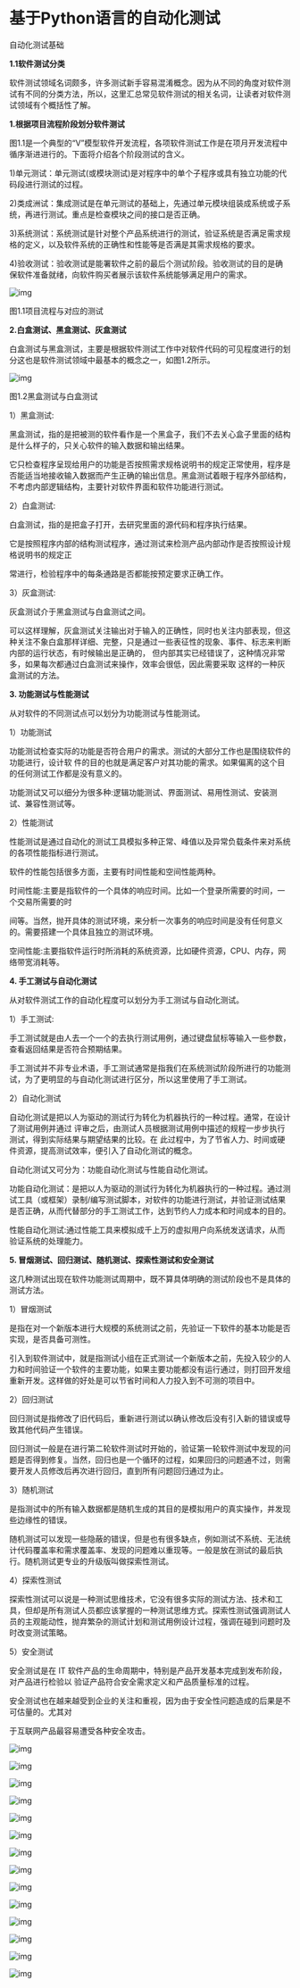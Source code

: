 # 基于Python语言的自动化测试

自动化测试基础

**1.1软件测试分类**

软件测试领域名词颇多，许多测试新手容易混淆概念。因为从不同的角度对软件测试有不同的分类方法，所以，这里汇总常见软件测试的相关名词，让读者对软件测试领域有个概括性了解。

**1.根据项目流程阶段划分软件测试**

图1.1是一个典型的“V”模型软件开发流程，各项软件测试工作是在项月开发流程中循序渐进进行的。下面将介绍各个阶段测试的含义。

1)单元测试：单元测试(或模块测试)是对程序中的单个子程序或具有独立功能的代码段进行测试的过程。

2)类成洲试：集成测试是在单元测试的基础上，先通过单元模块组装成系统或子系统，再进行测试。重点是检查模块之间的接口是否正确。

3)系统测试：系统测试是针对整个产品系统进行的测试，验证系统是否满足需求规格的定义，以及软件系统的正确性和性能等是否满是其需求规格的要求。

4)验收测试：验收测试是能署软件之前的最后个测试阶段。验收测试的目的是确保软件准备就绪，向软件购买者展示该软件系统能够满足用户的需求。



![img](https://ask.qcloudimg.com/http-save/developer-news/jnk2s2516z.jpeg?imageView2/2/w/1620)

图1.1项目流程与对应的测试

**2.白盒测试、黑盒测试、灰盒测试**

白盒测试与黑盒测试，主要是根据软件测试工作中对软件代码的可见程度进行的划分这也是软件测试领域中最基本的概念之一，如图1.2所示。



![img](https://ask.qcloudimg.com/http-save/developer-news/8qg5tjjfo9.jpeg?imageView2/2/w/1620)

图1.2黑盒测试与白盒测试

1）黑盒测试:

黑盒测试，指的是把被测的软件看作是一个黑盒子，我们不去关心盒子里面的结构是什么样子的，只关心软件的输入数据和输出结果。

它只检查程序呈现给用户的功能是否按照需求规格说明书的规定正常使用，程序是否能适当地接收输入数据而产生正确的输出信息。黑盒测试着眼于程序外部结构，不考虑内部逻辑结构，主要针对软件界面和软件功能进行测试。

2）白盒测试:

白盒测试，指的是把盒子打开，去研究里面的源代码和程序执行结果。

它是按照程序内部的结构测试程序，通过测试来检测产品内部动作是否按照设计规格说明书的规定正

常进行，检验程序中的每条通路是否都能按预定要求正确工作。

3）灰盒测试:

灰盒测试介于黑盒测试与白盒测试之间。

可以这样理解，灰盒测试关注输出对于输入的正确性，同时也关注内部表现，但这种关注不象白盒那样详细、完整，只是通过一些表征性的现象、事件、标志来判断内部的运行状态，有时候输出是正确的， 但内部其实已经错误了，这种情况非常多，如果每次都通过白盒测试来操作，效率会很低，因此需要采取 这样的一种灰盒测试的方法。

**3. 功能测试与性能测试**

从对软件的不同测试点可以划分为功能测试与性能测试。

1）功能测试

功能测试检查实际的功能是否符合用户的需求。测试的大部分工作也是围绕软件的功能进行，设计软 件的目的也就是满足客户对其功能的需求。如果偏离的这个目的任何测试工作都是没有意义的。

功能测试又可以细分为很多种:逻辑功能测试、界面测试、易用性测试、安装测试、兼容性测试等。

2）性能测试

性能测试是通过自动化的测试工具模拟多种正常、峰值以及异常负载条件来对系统的各项性能指标进行测试。

软件的性能包括很多方面，主要有时间性能和空间性能两种。

时间性能:主要是指软件的一个具体的响应时间。比如一个登录所需要的时间，一个交易所需要的时

间等。当然，抛开具体的测试环境，来分析一次事务的响应时间是没有任何意义的。需要搭建一个具体且独立的测试环境。

空间性能:主要指软件运行时所消耗的系统资源，比如硬件资源，CPU、内存，网络带宽消耗等。

**4. 手工测试与自动化测试**

从对软件测试工作的自动化程度可以划分为手工测试与自动化测试。

1）手工测试:

手工测试就是由人去一个一个的去执行测试用例，通过键盘鼠标等输入一些参数，查看返回结果是否符合预期结果。

手工测试并不非专业术语，手工测试通常是指我们在系统测试阶段所进行的功能测试，为了更明显的与自动化测试进行区分，所以这里使用了手工测试。

2）自动化测试

自动化测试是把以人为驱动的测试行为转化为机器执行的一种过程。通常，在设计了测试用例并通过 评审之后，由测试人员根据测试用例中描述的规程一步步执行测试，得到实际结果与期望结果的比较。在 此过程中，为了节省人力、时间或硬件资源，提高测试效率，便引入了自动化测试的概念。

自动化测试又可分为：功能自动化测试与性能自动化测试。

功能自动化测试：是把以人为驱动的测试行为转化为机器执行的一种过程。通过测试工具（或框架）录制/编写测试脚本，对软件的功能进行测试，并验证测试结果是否正确，从而代替部分的手工测试工作，达到节约人力成本和时间成本的目的。

性能自动化测试:通过性能工具来模拟成千上万的虚拟用户向系统发送请求，从而验证系统的处理能力。

**5. 冒烟测试、回归测试、随机测试、探索性测试和安全测试**

这几种测试出现在软件功能测试周期中，既不算具体明确的测试阶段也不是具体的测试方法。

1）冒烟测试

是指在对一个新版本进行大规模的系统测试之前，先验证一下软件的基本功能是否实现，是否具备可测性。

引入到软件测试中，就是指测试小组在正式测试一个新版本之前，先投入较少的人力和时间验证一个软件的主要功能，如果主要功能都没有运行通过，则打回开发组重新开发。这样做的好处是可以节省时间和人力投入到不可测的项目中。

2）回归测试

回归测试是指修改了旧代码后，重新进行测试以确认修改后没有引入新的错误或导致其他代码产生错误。

回归测试一般是在进行第二轮软件测试时开始的，验证第一轮软件测试中发现的问题是否得到修复。当然，回归也是一个循环的过程，如果回归的问题通不过，则需要开发人员修改后再次进行回归，直到所有问题回归通过为止。

3）随机测试

是指测试中的所有输入数据都是随机生成的其目的是模拟用户的真实操作，并发现些边缘性的错误。

随机测试可以发现一些隐蔽的错误，但是也有很多缺点，例如测试不系统、无法统计代码覆盖率和需求覆盖率、发现的问题难以重现等。一般是放在测试的最后执行。随机测试更专业的升级版叫做探索性测试。

4）探索性测试

探索性测试可以说是一种测试思维技术，它没有很多实际的测试方法、技术和工具，但却是所有测试人员都应该掌握的一种测试思维方式。探索性测试强调测试人员的主观能动性，抛弃繁杂的测试计划和测试用例设计过程，强调在碰到问题时及时改变测试策略。

5）安全测试

安全测试是在 IT 软件产品的生命周期中，特别是产品开发基本完成到发布阶段，对产品进行检验以 验证产品符合安全需求定义和产品质量标准的过程。

安全测试也在越来越受到企业的关注和重视，因为由于安全性问题造成的后果是不可估量的。尤其对

于互联网产品最容易遭受各种安全攻击。



![img](https://ask.qcloudimg.com/http-save/developer-news/voihyrau2g.jpeg?imageView2/2/w/1620)

![img](https://ask.qcloudimg.com/http-save/developer-news/9i74tuvv1j.jpeg?imageView2/2/w/1620)

![img](https://ask.qcloudimg.com/http-save/developer-news/5wvgf1yykq.jpeg?imageView2/2/w/1620)

![img](https://ask.qcloudimg.com/http-save/developer-news/hlmr78pry7.jpeg?imageView2/2/w/1620)

![img](https://ask.qcloudimg.com/http-save/developer-news/h7mrjotozk.jpeg?imageView2/2/w/1620)

![img](https://ask.qcloudimg.com/http-save/developer-news/pyw45aeych.jpeg?imageView2/2/w/1620)

![img](https://ask.qcloudimg.com/http-save/developer-news/14fomwtmi6.jpeg?imageView2/2/w/1620)

![img](https://ask.qcloudimg.com/http-save/developer-news/qcjx5uzjkm.jpeg?imageView2/2/w/1620)

![img](https://ask.qcloudimg.com/http-save/developer-news/otjhh2svx7.jpeg?imageView2/2/w/1620)

![img](https://ask.qcloudimg.com/http-save/developer-news/slspdepxa9.jpeg?imageView2/2/w/1620)

![img](https://ask.qcloudimg.com/http-save/developer-news/4azearwcql.jpeg?imageView2/2/w/1620)

![img](https://ask.qcloudimg.com/http-save/developer-news/4gjpk3arxl.jpeg?imageView2/2/w/1620)

![img](https://ask.qcloudimg.com/http-save/developer-news/4gnslbrxee.jpeg?imageView2/2/w/1620)

![img](https://ask.qcloudimg.com/http-save/developer-news/jejvuwszxg.jpeg?imageView2/2/w/1620)